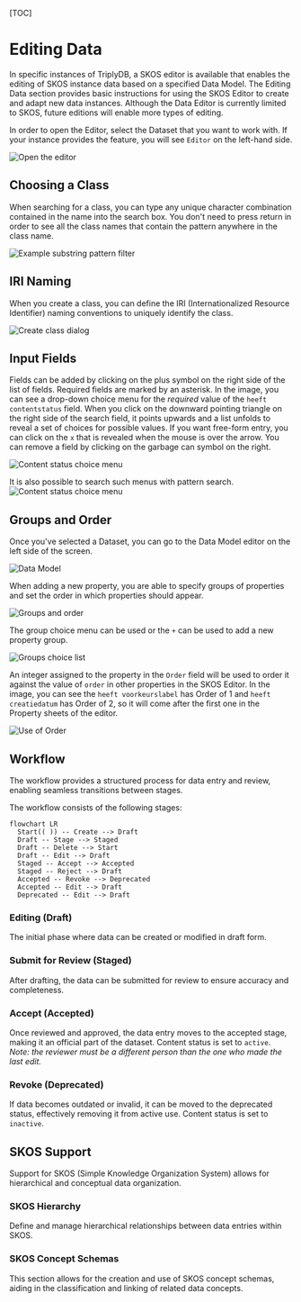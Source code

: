 [TOC]

# Editing Data

In specific instances of TriplyDB, a SKOS editor is available that enables the editing of SKOS instance data based on a specified Data Model. The Editing Data section provides basic instructions for using the SKOS Editor to create and adapt new data instances. Although the Data Editor is currently limited to SKOS, future editions will enable more types of editing. 

In order to open the Editor, select the Dataset that you want to work with. If your instance provides the feature, you will see `Editor` on the left-hand side.

![Open the editor](../../assets/open-the-editor.png)

## Choosing a Class

When searching for a class, you can type any unique character combination contained in the name into the search box. You don't need to press return in order to see all the class names that contain the pattern anywhere in the class name.

![Example substring pattern filter](../../assets/choose-class.png)

## IRI Naming

When you create a class, you can define the IRI (Internationalized Resource Identifier) naming conventions to uniquely identify the class.

![Create class dialog](../../assets/name-IRI.png)

## Input Fields

Fields can be added by clicking on the plus symbol on the right side of the list of fields. Required fields are marked by an asterisk. In the image, you can see a drop-down choice menu for the *required* value of the `heeft contentstatus` field. When you click on the downward pointing triangle on the right side of the search field, it points upwards and a list unfolds to reveal a set of choices for possible values. If you want free-form entry, you can click on the `x` that is revealed when the mouse is over the arrow. You can remove a field by clicking on the garbage can symbol on the right.

![Content status choice menu](../../assets/choice-menu-content-status.png)

It is also possible to search such menus with pattern search.
![Content status choice menu](../../assets/choice-menu-pattern-search.png)

## Groups and Order

Once you've selected a Dataset, you can go to the Data Model editor on the left side of the screen.

![Data Model](../../assets/editing-the-data-model.png)

When adding a new property, you are able to specify groups of properties and set the order in which properties should appear.

![Groups and order](../../assets/groups-and-order.png)

The group choice menu can be used or the `+` can be used to add a new property group.

![Groups choice list](../../assets/groups-choice-list.png)

An integer assigned to the property in the `Order` field will be used to order it against the value of `order` in other properties in the SKOS Editor. In the image, you can see the `heeft voorkeurslabel` has Order of 1 and `heeft creatiedatum` has Order of 2, so it will come after the first one in the Property sheets of the editor.

![Use of Order](../../assets/use-of-order.png)

## Workflow

The workflow provides a structured process for data entry and review, enabling seamless transitions between stages.

The workflow consists of the following stages:

```mermaid
flowchart LR
  Start(( )) -- Create --> Draft
  Draft -- Stage --> Staged
  Draft -- Delete --> Start
  Draft -- Edit --> Draft
  Staged -- Accept --> Accepted
  Staged -- Reject --> Draft
  Accepted -- Revoke --> Deprecated
  Accepted -- Edit --> Draft
  Deprecated -- Edit --> Draft
```

### Editing (Draft)

The initial phase where data can be created or modified in draft form.

### Submit for Review (Staged)

After drafting, the data can be submitted for review to ensure accuracy and completeness.

### Accept (Accepted)

Once reviewed and approved, the data entry moves to the accepted stage, making it an official part of the dataset. Content status is set to `active`. *Note: the reviewer must be a different person than the one who made the last edit.*

### Revoke (Deprecated)

If data becomes outdated or invalid, it can be moved to the deprecated status, effectively removing it from active use. Content status is set to `inactive`.

## SKOS Support

Support for SKOS (Simple Knowledge Organization System) allows for hierarchical and conceptual data organization.

### SKOS Hierarchy

Define and manage hierarchical relationships between data entries within SKOS.

### SKOS Concept Schemas

This section allows for the creation and use of SKOS concept schemas, aiding in the classification and linking of related data concepts.
